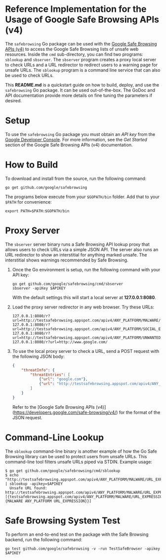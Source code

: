 # Reference Implementation for the Usage of Google Safe Browsing APIs (v4)

The `safebrowsing` Go package can be used with the
[Google Safe Browsing APIs (v4)](https://developers.google.com/safe-browsing/v4/)
to access the Google Safe Browsing lists of unsafe web resources. Inside the
`cmd` sub-directory, you can find two programs: `sblookup` and `sbserver`. The
`sbserver` program creates a proxy local server to check URLs and a URL
redirector to redirect users to a warning page for unsafe URLs. The `sblookup`
program is a command line service that can also be used to check URLs.

This **README.md** is a quickstart guide on how to build, deploy, and use the
`safebrowsing` Go package. It can be used out-of-the-box. The GoDoc and API
documentation provide more details on fine tuning the parameters if desired.


# Setup

To use the `safebrowsing` Go package you must obtain an *API key* from the
[Google Developer Console](https://console.developers.google.com/). For more
information, see the *Get Started* section of the Google Safe Browsing APIs (v4)
documentation.


# How to Build

To download and install from the source, run the following command:

```
go get github.com/google/safebrowsing
```

The programs below execute from your `$GOPATH/bin` folder. 
Add that to your `$PATH` for convenience:

```
export PATH=$PATH:$GOPATH/bin
```


# Proxy Server

The `sbserver` server binary runs a Safe Browsing API lookup proxy that allows
users to check URLs via a simple JSON API. The server also runs an URL
redirector to show an interstitial for anything marked unsafe. The interstitial
shows warnings recommended by Safe Browsing.

1.	Once the Go environment is setup, run the following command with your API
key:

	```
	go get github.com/google/safebrowsing/cmd/sbserver
	sbserver -apiKey $APIKEY
	```

	With the default settings this will start a local server at **127.0.0.1:8080**.

2.  Load the proxy server redirector in any web browser. Try these URLs:

	```
	127.0.0.1:8080/r?url=http://testsafebrowsing.appspot.com/apiv4/ANY_PLATFORM/MALWARE/URL_EXPRESSION/
	127.0.0.1:8080/r?url=http://testsafebrowsing.appspot.com/apiv4/ANY_PLATFORM/SOCIAL_ENGINEERING/URL_EXPRESSION/
	127.0.0.1:8080/r?url=http://testsafebrowsing.appspot.com/apiv4/ANY_PLATFORM/UNWANTED_SOFTWARE/URL_EXPRESSION/
	127.0.0.1:8080/r?url=http://www.google.com/
	```

3.	To use the local proxy server to check a URL, send a POST request with the
following JSON body:

	```json
	{
		"threatInfo": {
			"threatEntries": [
				{"url": "google.com"},
				{"url": "http://testsafebrowsing.appspot.com/apiv4/ANY_PLATFORM/MALWARE/URL_EXPRESSION/"}
			]
		}
	}
	```

	Refer to the [Google Safe Browsing APIs (v4)]
	(https://developers.google.com/safe-browsing/v4/)
	for the format of the JSON request.


# Command-Line Lookup

The `sblookup` command-line binary is another example of how the Go Safe
Browsing library can be used to protect users from unsafe URLs. This
command-line tool filters unsafe URLs piped via STDIN. Example usage:

```
$ go get github.com/google/safebrowsing/cmd/sblookup
$ echo "http://testsafebrowsing.appspot.com/apiv4/ANY_PLATFORM/MALWARE/URL_EXPRESSION/" | sblookup -apikey=$APIKEY
  Unsafe URL found:  http://testsafebrowsing.appspot.com/apiv4/ANY_PLATFORM/MALWARE/URL_EXPRESSION/ [{testsafebrowsing.appspot.com/apiv4/ANY_PLATFORM/MALWARE/URL_EXPRESSION/ {MALWARE ANY_PLATFORM URL_EXPRESSION}}]
```


# Safe Browsing System Test
To perform an end-to-end test on the package with the Safe Browsing backend,
run the following command:

```
go test github.com/google/safebrowsing -v -run TestSafeBrowser -apikey $APIKEY
```
